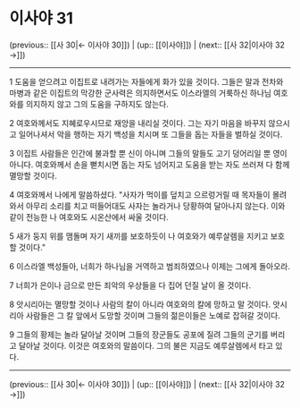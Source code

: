 # 이사야 31

(previous:: [[사 30|← 이사야 30]]) | (up:: [[이사야]]) | (next:: [[사 32|이사야 32 →]])

***




1 
도움을 얻으려고 이집트로 내려가는 자들에게 화가 있을 것이다. 그들은 말과 전차와 마병과 같은 이집트의 막강한 군사력은 의지하면서도 이스라엘의 거룩하신 하나님 여호와를 의지하지 않고 그의 도움을 구하지도 않는다. 



2 
여호와께서도 지혜로우시므로 재앙을 내리실 것이다. 그는 자기 마음을 바꾸지 않으시고 일어나셔서 악을 행하는 자기 백성을 치시며 또 그들을 돕는 자들을 벌하실 것이다. 



3 
이집트 사람들은 인간에 불과할 뿐 신이 아니며 그들의 말들도 고기 덩어리일 뿐 영이 아니다. 여호와께서 손을 뻗치시면 돕는 자도 넘어지고 도움을 받는 자도 쓰러져 다 함께 멸망할 것이다. 



4 
여호와께서 나에게 말씀하셨다. "사자가 먹이를 덮치고 으르렁거릴 때 목자들이 몰려와서 아무리 소리를 치고 떠들어대도 사자는 놀라거나 당황하여 달아나지 않는다. 이와 같이 전능한 나 여호와도 시온산에서 싸울 것이다. 



5 
새가 둥지 위를 맴돌며 자기 새끼를 보호하듯이 나 여호와가 예루살렘을 지키고 보호할 것이다." 



6 
이스라엘 백성들아, 너희가 하나님을 거역하고 범죄하였으나 이제는 그에게 돌아오라. 



7 
너희가 은이나 금으로 만든 죄악의 우상들을 다 집어 던질 날이 올 것이다. 



8 
앗시리아는 멸망할 것이나 사람의 칼이 아니라 여호와의 칼에 망하고 말 것이다. 앗시리아 사람들은 그 칼 앞에서 도망할 것이며 그들의 젊은이들은 노예로 잡혀갈 것이다. 



9 
그들의 황제는 놀라 달아날 것이며 그들의 장군들도 공포에 질려 그들의 군기를 버리고 달아날 것이다. 이것은 여호와의 말씀이다. 그의 불은 지금도 예루살렘에서 타고 있다.

***

(previous:: [[사 30|← 이사야 30]]) | (up:: [[이사야]]) | (next:: [[사 32|이사야 32 →]])
